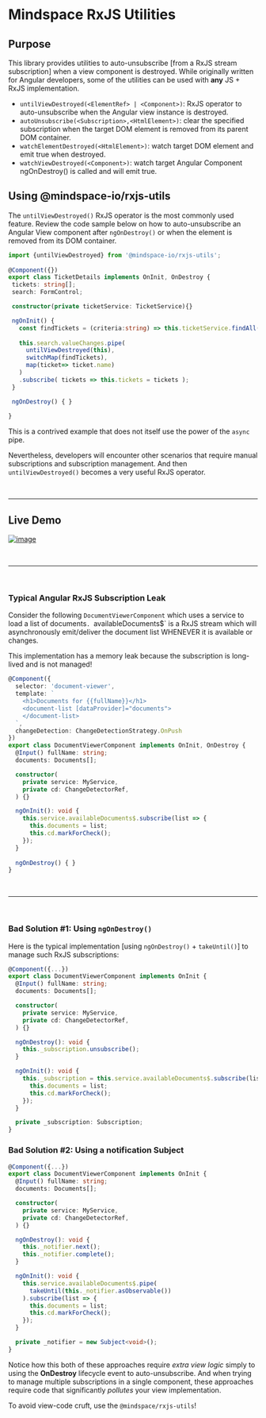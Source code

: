 # Mindspace RxJS Utilities

## Purpose

This library provides utilities to auto-unsubscribe [from a RxJS stream subscription] when a view component is destroyed. While originally written for Angular developers, some of the utilities can be used with **any** JS + RxJS implementation.

* `untilViewDestroyed(<ElementRef> | <Component>)`: RxJS operator to auto-unsubscribe when the Angular view instance is destroyed.
* `autoUnsubscribe(<Subscription>,<HtmlElement>)`: clear the specified subscription when the target DOM element is removed from its parent DOM container.
* `watchElementDestroyed(<HtmlElement>)`: watch target DOM element and emit true when destroyed.
* `watchViewDestroyed(<Component>)`: watch target Angular Component ngOnDestroy() is called and will emit true.

 
 
## Using @mindspace-io/rxjs-utils

The `untilViewDestroyed()` RxJS operator is the most commonly used feature. Review the code sample below on how to auto-unsubscribe an Angular View component after `ngOnDestroy()` or when the element is removed from its DOM container.

```ts
import {untilViewDestroyed} from '@mindspace-io/rxjs-utils';
   
@Component({})   
export class TicketDetails implements OnInit, OnDestroy {  
 tickets: string[];
 search: FormControl;  

 constructor(private ticketService: TicketService){}

 ngOnInit() {   
   const findTickets = (criteria:string) => this.ticketService.findAll(criteria);
  
   this.search.valueChanges.pipe(  
     untilViewDestroyed(this),  
     switchMap(findTickets), 
     map(ticket=> ticket.name)  
   )   
   .subscribe( tickets => this.tickets = tickets ); 
 } 

 ngOnDestroy() { }
 
}
```

This is a contrived example that does not itself use the power of the `async` pipe.

Nevertheless, developers will encounter other scenarios that require manual subscriptions and subscription management. And then `untilViewDestroyed()` becomes a very useful RxJS operator. 

<br/>

----

## Live Demo

[![image](https://user-images.githubusercontent.com/210413/59895538-8ebd3a00-93aa-11e9-9dd6-7fba22d34e0d.png)](https://stackblitz.com/edit/angular-using-untilviewdestroyed?file=src/app/my-list/my-list.component.ts)

<br/>

----

<br/>

### Typical Angular RxJS Subscription Leak 

Consider the following `DocumentViewerComponent` which uses a service to load a list of documents`. `availableDocuments$` is a RxJS stream which will asynchronously emit/deliver the document list WHENEVER it is available or changes. 

This implementation has a memory leak because the subscription is long-lived and is not managed!

```ts
@Component({
  selector: 'document-viewer',
  template: `
    <h1>Documents for {{fullName}}</h1>
    <document-list [dataProvider]="documents">
    </document-list>
  `,
  changeDetection: ChangeDetectionStrategy.OnPush
})
export class DocumentViewerComponent implements OnInit, OnDestroy {  
  @Input() fullName: string;
  documents: Documents[];

  constructor(
    private service: MyService,
    private cd: ChangeDetectorRef,
  ) {}

  ngOnInit(): void {
    this.service.availableDocuments$.subscribe(list => {
      this.documents = list;
      this.cd.markForCheck();
    });
  }
    
  ngOnDestroy() { }
}
```


<br/>
 
----

<br/>


### Bad Solution #1: Using `ngOnDestroy()`

Here is the typical implementation [using `ngOnDestroy()` + `takeUntil()`] to manage such RxJS subscriptions:

```ts
@Component({...})
export class DocumentViewerComponent implements OnInit {  
  @Input() fullName: string;
  documents: Documents[];

  constructor(
    private service: MyService,
    private cd: ChangeDetectorRef,
  ) {}

  ngOnDestroy(): void {
    this._subscription.unsubscribe();
  }

  ngOnInit(): void {
    this._subscription = this.service.availableDocuments$.subscribe(list => {
      this.documents = list;
      this.cd.markForCheck();
    });
  }

  private _subscription: Subscription;
}
```

### Bad Solution #2: Using a notification Subject
 
```ts
@Component({...})
export class DocumentViewerComponent implements OnInit {  
  @Input() fullName: string;
  documents: Documents[];

  constructor(
    private service: MyService,
    private cd: ChangeDetectorRef,
  ) {}

  ngOnDestroy(): void {
    this._notifier.next();
    this._notifier.complete();
  }

  ngOnInit(): void {
    this.service.availableDocuments$.pipe(
      takeUntil(this._notifier.asObservable())
    ).subscribe(list => {
      this.documents = list;
      this.cd.markForCheck();
    });
  }

  private _notifier = new Subject<void>();
}
```

Notice how this both of these approaches require *extra view logic* simply to using the **OnDestroy** lifecycle event to auto-unsubscribe. And when trying to manage multiple subscriptions in a single component, these approaches require code that significantly *pollutes* your view implementation.

To avoid view-code cruft, use the `@mindspace/rxjs-utils`!
